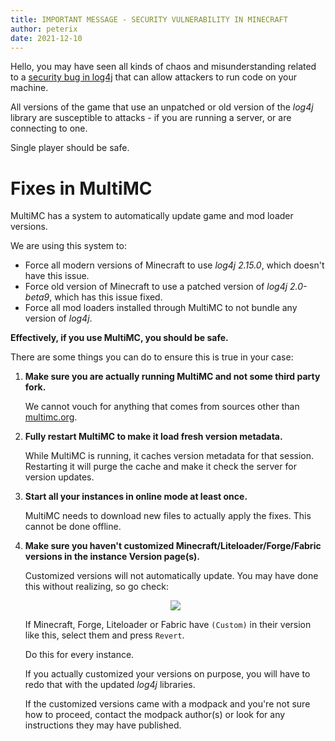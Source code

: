 ```yaml
---
title: IMPORTANT MESSAGE - SECURITY VULNERABILITY IN MINECRAFT
author: peterix
date: 2021-12-10
---
```


Hello, you may have seen all kinds of chaos and misunderstanding related to a [security bug in log4j](https://nvd.nist.gov/vuln/detail/CVE-2021-44228) that can allow attackers to run code on your machine.

All versions of the game that use an unpatched or old version of the *log4j* library are susceptible to attacks - if you are running a server, or are connecting to one.

Single player should be safe.

# Fixes in MultiMC

MultiMC has a system to automatically update game and mod loader versions.

We are using this system to:
- Force all modern versions of Minecraft to use *log4j 2.15.0*, which doesn't have this issue.
- Force old version of Minecraft to use a patched version of *log4j 2.0-beta9*, which has this issue fixed.
- Force all mod loaders installed through MultiMC to not bundle any version of *log4j*.

**Effectively, if you use MultiMC, you should be safe.**

There are some things you can do to ensure this is true in your case:

1. **Make sure you are actually running MultiMC and not some third party fork.**

    We cannot vouch for anything that comes from sources other than [multimc.org](https://multimc.org).

2. **Fully restart MultiMC to make it load fresh version metadata.**

    While MultiMC is running, it caches version metadata for that session. Restarting it will purge the cache and make it check the server for version updates.

3. **Start all your instances in online mode at least once.**

    MultiMC needs to download new files to actually apply the fixes. This cannot be done offline.

4. **Make sure you haven't customized Minecraft/Liteloader/Forge/Fabric versions in the instance Version page(s).**

    Customized versions will not automatically update. You may have done this without realizing, so go check:

    <p align="center">
      <img src="/images/customized_minecraft_version.png" />
    </p>

    If Minecraft, Forge, Liteloader or Fabric have `(Custom)` in their version like this, select them and press `Revert`.

    Do this for every instance.

    If you actually customized your versions on purpose, you will have to redo that with the updated *log4j* libraries.

    If the customized versions came with a modpack and you're not sure how to proceed, contact the modpack author(s) or look for any instructions they may have published.
